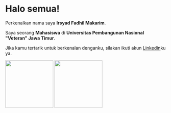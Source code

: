 # Halo semua! 

Perkenalkan nama saya **Irsyad Fadhil Makarim**.<br>

Saya seorang **Mahasiswa** di **Universitas Pembangunan Nasional "Veteran" Jawa Timur**.<br>

Jika kamu tertarik untuk berkenalan denganku, silakan ikuti akun [Linkedin](https://www.linkedin.com/in/irsyad-fadhil-makarim-26587a282/)ku ya.


<p align="left">
<a>
  <img height="150em" src="https://github-readme-stats-eight-theta.vercel.app/api?username=irsyadfadhil123&show_icons=true&theme=algolia&include_all_commits=true&count_private=true"/>
  <img height="150em" src="https://github-readme-stats-eight-theta.vercel.app/api/top-langs/?username=irsyadfadhil123&layout=compact&theme=algolia"/>
</a>
</p>

<!--
**irsyadfadhil123/irsyadfadhil123** is a ✨ _special_ ✨ repository because its `README.md` (this file) appears on your GitHub profile.

Here are some ideas to get you started:

- 🔭 I’m currently working on ...
- 🌱 I’m currently learning ...
- 👯 I’m looking to collaborate on ...
- 🤔 I’m looking for help with ...
- 💬 Ask me about ...
- 📫 How to reach me: ...
- 😄 Pronouns: ...
- ⚡ Fun fact: ...
-->
